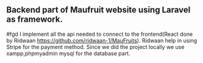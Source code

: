 ## Backend part of Maufruit website using Laravel as framework.
#fgd
I implement all the api needed to connect to the frontend(React done by Ridwaan https://github.com/ridwaan-1/MauFruits).
Ridwaan help in using Stripe for the payment method.
Since we did the project locally we use xampp,phpmyadmin mysql for the database part.
